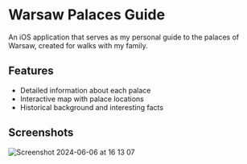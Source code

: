 # Warsaw Palaces Guide

An iOS application that serves as my personal guide to the palaces of Warsaw, created for walks with my family.

## Features

- Detailed information about each palace
- Interactive map with palace locations
- Historical background and interesting facts

## Screenshots
![Screenshot 2024-06-06 at 16 13 07](https://github.com/pmarkitantov/RoyalWarsawStroll/assets/116349133/db35e07c-6ef8-4873-b8bb-ced7613bf05a)
